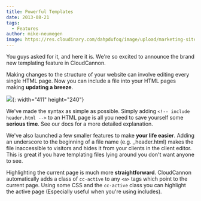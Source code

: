```yaml
---
title: Powerful Templates
date: 2013-08-21
tags:
  - Features
author: mike-neumegen
image: https://res.cloudinary.com/dahpdufoq/image/upload/marketing-site/blog/uploads/blog-lightbulb.jpg
---
```


You guys asked for it, and here it is. We're so excited to announce the brand new templating feature in CloudCannon.

Making changes to the structure of your website can involve editing every single HTML page. Now you can include a file into your HTML pages making **updating a breeze**.&nbsp;

![](https://res.cloudinary.com/dahpdufoq/image/upload/marketing-site/blog/uploads/80e7f5d79e8b31e1fe0b0486baefd2d0.png){: width="411" height="240"}

We've made the syntax as simple as possible. Simply adding `<!-- include header.html -->` to an HTML page is all you need to save yourself some **serious time**. See our docs for a more detailed explanation.

We've also launched a few smaller features to make **your life easier**. Adding an underscore to the beginning of a file name (e.g. \_header.html) makes the file inaccessible to visitors and hides it from your clients in the client editor. This is great if you have templating files lying around you don't want anyone to see.

Highlighting the current page is much more **straightforward**. CloudCannon automatically adds a class of `cc-active` to any `<a>` tags which point to the current page. Using some CSS and the `cc-active` class you can highlight the active page (Especially useful when you're using includes).
